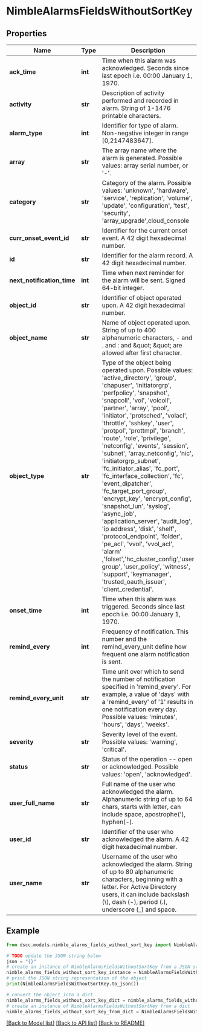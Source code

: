 # NimbleAlarmsFieldsWithoutSortKey


## Properties

Name | Type | Description | Notes
------------ | ------------- | ------------- | -------------
**ack_time** | **int** | Time when this alarm was acknowledged. Seconds since last epoch i.e. 00:00 January 1, 1970. | [optional] 
**activity** | **str** | Description of activity performed and recorded in alarm. String of 1-1476 printable characters. | [optional] 
**alarm_type** | **int** | Identifier for type of alarm. Non-negative integer in range [0,2147483647]. | [optional] 
**array** | **str** | The array name where the alarm is generated.  Possible values: array serial number, or &#39;-&#39;. | [optional] 
**category** | **str** | Category of the alarm. Possible values: &#39;unknown&#39;, &#39;hardware&#39;, &#39;service&#39;, &#39;replication&#39;, &#39;volume&#39;, &#39;update&#39;, &#39;configuration&#39;, &#39;test&#39;, &#39;security&#39;, &#39;array_upgrade&#39;,cloud_console | [optional] 
**curr_onset_event_id** | **str** | Identifier for the current onset event. A 42 digit hexadecimal number. | [optional] 
**id** | **str** | Identifier for the alarm record. A 42 digit hexadecimal number. | [optional] 
**next_notification_time** | **int** | Time when next reminder for the alarm will be sent. Signed 64-bit integer. | [optional] 
**object_id** | **str** | Identifier of object operated upon. A 42 digit hexadecimal number. | [optional] 
**object_name** | **str** | Name of object operated upon. String of up to 400 alphanumeric characters, - and . and : and \&quot; \&quot; are allowed after first character. | [optional] 
**object_type** | **str** | Type of the object being operated upon. Possible values: &#39;active_directory&#39;, &#39;group&#39;, &#39;chapuser&#39;, &#39;initiatorgrp&#39;, &#39;perfpolicy&#39;, &#39;snapshot&#39;, &#39;snapcoll&#39;, &#39;vol&#39;, &#39;volcoll&#39;, &#39;partner&#39;, &#39;array&#39;, &#39;pool&#39;, &#39;initiator&#39;, &#39;protsched&#39;, &#39;volacl&#39;, &#39;throttle&#39;, &#39;sshkey&#39;, &#39;user&#39;, &#39;protpol&#39;, &#39;prottmpl&#39;, &#39;branch&#39;, &#39;route&#39;, &#39;role&#39;, &#39;privilege&#39;, &#39;netconfig&#39;, &#39;events&#39;, &#39;session&#39;, &#39;subnet&#39;, &#39;array_netconfig&#39;, &#39;nic&#39;, &#39;initiatorgrp_subnet&#39;, &#39;fc_initiator_alias&#39;, &#39;fc_port&#39;, &#39;fc_interface_collection&#39;, &#39;fc&#39;, &#39;event_dipatcher&#39;, &#39;fc_target_port_group&#39;, &#39;encrypt_key&#39;, &#39;encrypt_config&#39;, &#39;snapshot_lun&#39;, &#39;syslog&#39;, &#39;async_job&#39;, &#39;application_server&#39;, &#39;audit_log&#39;, &#39;ip address&#39;, &#39;disk&#39;, &#39;shelf&#39;, &#39;protocol_endpoint&#39;, &#39;folder&#39;, &#39;pe_acl&#39;, &#39;vvol&#39;, &#39;vvol_acl&#39;, &#39;alarm&#39; ,&#39;folset&#39;,&#39;hc_cluster_config&#39;,&#39;user group&#39;, &#39;user_policy&#39;, &#39;witness&#39;, &#39;support&#39;, &#39;keymanager&#39;, &#39;trusted_oauth_issuer&#39;, &#39;client_credential&#39;. | [optional] 
**onset_time** | **int** | Time when this alarm was triggered. Seconds since last epoch i.e. 00:00 January 1, 1970. | [optional] 
**remind_every** | **int** | Frequency of notification. This number and the remind_every_unit define how frequent one alarm notification is sent. | [optional] 
**remind_every_unit** | **str** | Time unit over which to send the number of notification specified in &#39;remind_every&#39;. For example, a value of &#39;days&#39; with a &#39;remind_every&#39; of &#39;1&#39; results in one notification every day. Possible values: &#39;minutes&#39;, &#39;hours&#39;, &#39;days&#39;, &#39;weeks&#39;. | [optional] 
**severity** | **str** | Severity level of the event. Possible values: &#39;warning&#39;, &#39;critical&#39;. | [optional] 
**status** | **str** | Status of the operation -- open or acknowledged. Possible values: &#39;open&#39;, &#39;acknowledged&#39;. | [optional] 
**user_full_name** | **str** | Full name of the user who acknowledged the alarm. Alphanumeric string of up to 64 chars, starts with letter, can include space, apostrophe(&#39;), hyphen(-). | [optional] 
**user_id** | **str** | Identifier of the user who acknowledged the alarm. A 42 digit hexadecimal number. | [optional] 
**user_name** | **str** | Username of the user who acknowledged the alarm. String of up to 80 alphanumeric characters, beginning with a letter. For Active Directory users, it can include backslash (\\), dash (-), period (.), underscore (_) and space. | [optional] 

## Example

```python
from dscc.models.nimble_alarms_fields_without_sort_key import NimbleAlarmsFieldsWithoutSortKey

# TODO update the JSON string below
json = "{}"
# create an instance of NimbleAlarmsFieldsWithoutSortKey from a JSON string
nimble_alarms_fields_without_sort_key_instance = NimbleAlarmsFieldsWithoutSortKey.from_json(json)
# print the JSON string representation of the object
print(NimbleAlarmsFieldsWithoutSortKey.to_json())

# convert the object into a dict
nimble_alarms_fields_without_sort_key_dict = nimble_alarms_fields_without_sort_key_instance.to_dict()
# create an instance of NimbleAlarmsFieldsWithoutSortKey from a dict
nimble_alarms_fields_without_sort_key_from_dict = NimbleAlarmsFieldsWithoutSortKey.from_dict(nimble_alarms_fields_without_sort_key_dict)
```
[[Back to Model list]](../README.md#documentation-for-models) [[Back to API list]](../README.md#documentation-for-api-endpoints) [[Back to README]](../README.md)


